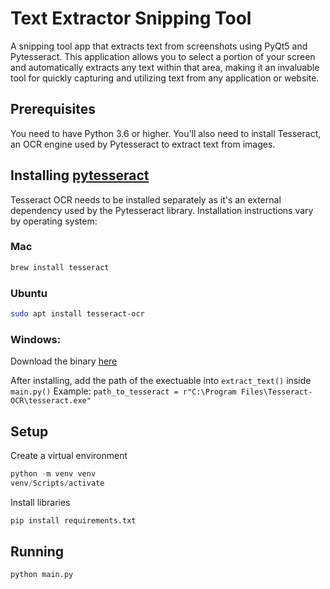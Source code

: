 # Text Extractor Snipping Tool

A snipping tool app that extracts text from screenshots using PyQt5 and Pytesseract. This application allows you to select a portion of your screen and automatically extracts any text within that area, making it an invaluable tool for quickly capturing and utilizing text from any application or website.

## Prerequisites

You need to have Python 3.6 or higher. You'll also need to install Tesseract, an OCR engine used by Pytesseract to extract text from images.

## Installing [pytesseract](https://pyimagesearch.com/2021/08/16/installing-tesseract-pytesseract-and-python-ocr-packages-on-your-system/)

Tesseract OCR needs to be installed separately as it's an external dependency used by the Pytesseract library. Installation instructions vary by operating system:

### Mac

```bash
brew install tesseract
```

### Ubuntu

```bash
sudo apt install tesseract-ocr
```

### Windows:

Download the binary [here](https://github.com/UB-Mannheim/tesseract/wiki)

After installing, add the path of the exectuable into `extract_text()` inside `main.py()`
Example: `path_to_tesseract = r"C:\Program Files\Tesseract-OCR\tesseract.exe"`

## Setup

Create a virtual environment
```python
python -m venv venv
venv/Scripts/activate
```

Install libraries
```python
pip install requirements.txt 
```

## Running
```python
python main.py
```

